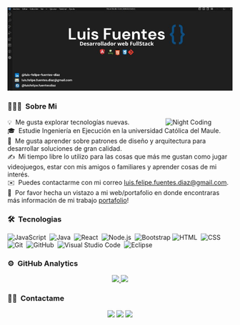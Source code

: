 ![Luis Felipe Fuentes Diaz Banner](./assets/bannergit.jpg)

### 👨🏻‍💻 &nbsp;Sobre Mi

<img alt="Night Coding" src="https://media.tenor.com/O3w6CwTqrs8AAAAi/peach-goma.gif" width="150px" align="right"/>

💡 &nbsp;Me gusta explorar tecnologías nuevas.\
🎓 &nbsp;Estudie Ingeniería en Ejecución en la universidad Católica del Maule.\
🌱 &nbsp;Me gusta aprender sobre patrones de diseño y arquitectura para desarrollar soluciones de gran calidad.\
✍️ &nbsp;Mi tiempo libre lo utilizo para las cosas que más me gustan como jugar videojuegos, estar con mis amigos o familiares y aprender cosas de mi interés.\
✉️ &nbsp;Puedes contactarme con mi correo luis.felipe.fuentes.diaz@gmail.com.\
📄 &nbsp;Por favor hecha un vistazo a mi web/portafolio en donde encontraras más información de mi trabajo [portafolio](https://luisfuentesdiaz.github.io/portafolio/#/)!

### 🛠 &nbsp;Tecnologias

![JavaScript](https://img.shields.io/badge/-JavaScript-05122A?style=flat&logo=javascript)&nbsp;
![Java](https://img.shields.io/badge/-Java-05122A?style=flat&logo=Java&logoColor=FFA518)&nbsp;
![React](https://img.shields.io/badge/-React-05122A?style=flat&logo=react)&nbsp;
![Node.js](https://img.shields.io/badge/-Node.js-05122A?style=flat&logo=node.js)&nbsp;
![Bootstrap](https://img.shields.io/badge/-Bootstrap-05122A?style=flat&logo=bootstrap&logoColor=563D7C)
![HTML](https://img.shields.io/badge/-HTML-05122A?style=flat&logo=HTML5)&nbsp;
![CSS](https://img.shields.io/badge/-CSS-05122A?style=flat&logo=CSS3&logoColor=1572B6)&nbsp;
![Git](https://img.shields.io/badge/-Git-05122A?style=flat&logo=git)&nbsp;
![GitHub](https://img.shields.io/badge/-GitHub-05122A?style=flat&logo=github)&nbsp;
![Visual Studio Code](https://img.shields.io/badge/-Visual%20Studio%20Code-05122A?style=flat&logo=visual-studio-code&logoColor=007ACC)&nbsp;
![Eclipse](https://img.shields.io/badge/-Eclipse-05122A?style=flat&logo=eclipse-ide&logoColor=2C2255)

### ⚙️ &nbsp;GitHub Analytics

<p align="center">
<a href="https://github.com/LuisFuentesDiaz">
  <img height="180em" src="https://github-readme-stats-eight-theta.vercel.app/api?username=LuisFuentesDiaz&show_icons=true&theme=algolia&include_all_commits=true&count_private=true"/>
  <img height="180em" src="https://github-readme-stats-eight-theta.vercel.app/api/top-langs/?username=LuisFuentesDiaz&layout=compact&langs_count=8&theme=algolia"/>
</a>
</p>

### 🤝🏻 &nbsp;Contactame

<p align="center">
<a href="https://www.linkedin.com/in/luis-felipe-fuentes-d%C3%ADaz/"><img src="https://img.shields.io/badge/-Luis%20Fuentes%20Diaz-0077B5?style=flat&logo=Linkedin&logoColor=white"/></a>
<a href="luis.felipe.fuentes.diaz@gmail.com"><img src="https://img.shields.io/badge/-luis.felipe.fuentes.diaz@gmail.com-D14836?style=flat&logo=Gmail&logoColor=white"/></a>
<a href="https://instagram.com/adityavs_](https://www.instagram.com/luisfelipe.fuentesdiaz/"><img src="https://img.shields.io/badge/-@Felipe_Diaz-E4405F?style=flat&logo=Instagram&logoColor=white"/></a>
</p>
